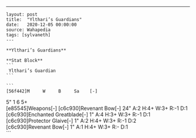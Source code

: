 ---
    layout: post
    title:  "Ylthari’s Guardians"
    date:   2020-12-05 00:00:00
    source: Wahapedia
    tags: [sylvaneth]
    ---
    
    **Ylthari’s Guardians**
    
    **Stat Block**
    ```
     Ylthari’s Guardian
    ```
    
    ```
    [56f442]M     W     B     Sa    [-]
5"    1     6     5+    
[e85545]Weapons[-]
[c6c930]Revenant Bow[-]
24"    A:2    H:4+   W:3+   R:-1   D:1   
[c6c930]Enchanted Greatblade[-]
1"     A:4    H:3+   W:3+   R:-1   D:1   
[c6c930]Protector Glaive[-]
1"     A:2    H:4+   W:3+   R:-1   D:2   
[c6c930]Revenant Bow[-]
1"     A:1    H:4+   W:3+   R:-    D:1   
    ```
    
    
    